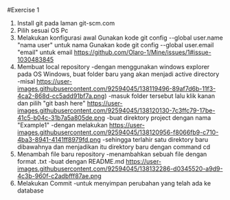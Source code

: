 #Exercise 1
1. Install git pada laman git-scm.com
2. Pilih sesuai OS Pc
3. Melakukan konfigurasi awal
  Gunakan kode git config --global user.name "nama user" untuk nama 
  Gunakan kode git config --global user.email "email" untuk email
  https://github.com/Olaro-1/Mine/issues/1#issue-1030483845
4. Membuat local repository
  -dengan menggunakan windows explorer pada OS Windows, buat folder baru yang akan menjadi active directory
  -misal https://user-images.githubusercontent.com/92594045/138119496-89af7d6b-11f3-4ca2-868d-cc5add91bf7a.png)
  -masuk folder tersebut lalu klik kanan dan pilih "git bash here" https://user-images.githubusercontent.com/92594045/138120130-7c3ffc79-17be-41c5-b04c-31b7a5a805de.png
  -buat direktory project dengan nama "Example1"
  -dengan melakukan https://user-images.githubusercontent.com/92594045/138120956-f8066fb9-c710-4ba3-8941-4141ff8979fd.png
  -sehingga terlahir satu direktory baru dibawahnya dan menjadikan itu direktory baru dengan command cd
5. Menambah file baru repository
  -menambahkan sebuah file dengan format .txt
  -buat dengan README.md https://user-images.githubusercontent.com/92594045/138132286-d0345520-a9d9-4c3b-960f-c2adbfff87ae.png
6. Melakukan Commit
  -untuk menyimpan perubahan yang telah ada ke database

